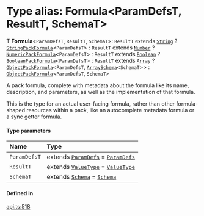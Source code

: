 # Type alias: Formula<ParamDefsT, ResultT, SchemaT\>

Ƭ **Formula**<`ParamDefsT`, `ResultT`, `SchemaT`\>: `ResultT` extends [`String`](../enums/ValueType.md#string) ? [`StringPackFormula`](StringPackFormula.md)<`ParamDefsT`\> : `ResultT` extends [`Number`](../enums/ValueType.md#number) ? [`NumericPackFormula`](NumericPackFormula.md)<`ParamDefsT`\> : `ResultT` extends [`Boolean`](../enums/ValueType.md#boolean) ? [`BooleanPackFormula`](BooleanPackFormula.md)<`ParamDefsT`\> : `ResultT` extends [`Array`](../enums/ValueType.md#array) ? [`ObjectPackFormula`](ObjectPackFormula.md)<`ParamDefsT`, [`ArraySchema`](../interfaces/ArraySchema.md)<`SchemaT`\>\> : [`ObjectPackFormula`](ObjectPackFormula.md)<`ParamDefsT`, `SchemaT`\>

A pack formula, complete with metadata about the formula like its name, description, and parameters,
as well as the implementation of that formula.

This is the type for an actual user-facing formula, rather than other formula-shaped resources within a
pack, like an autocomplete metadata formula or a sync getter formula.

#### Type parameters

| Name | Type |
| :------ | :------ |
| `ParamDefsT` | extends [`ParamDefs`](ParamDefs.md) = [`ParamDefs`](ParamDefs.md) |
| `ResultT` | extends [`ValueType`](../enums/ValueType.md) = [`ValueType`](../enums/ValueType.md) |
| `SchemaT` | extends [`Schema`](Schema.md) = [`Schema`](Schema.md) |

#### Defined in

[api.ts:518](https://github.com/coda/packs-sdk/blob/main/api.ts#L518)
